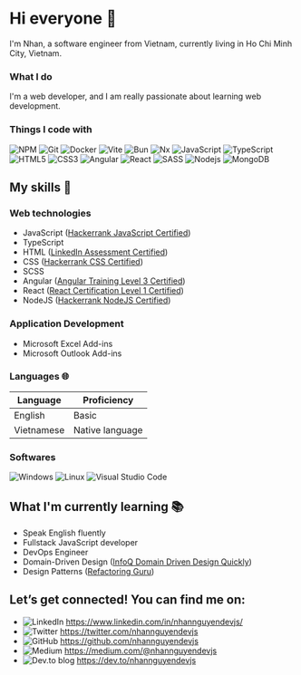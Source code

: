 ---
---

# Hi everyone 👋

I'm Nhan, a software engineer from Vietnam, currently living in Ho Chi Minh City, Vietnam.

### What I do

I'm a web developer, and I am really passionate about learning web development.

### Things I code with

![NPM](https://img.shields.io/badge/NPM-CB3837?logo=npm&logoColor=white&style=for-the-badge)
![Git](https://img.shields.io/badge/Git-F05032?logo=git&logoColor=white&style=for-the-badge)
![Docker](https://img.shields.io/badge/Docker-46a2f1?logo=docker&logoColor=white&style=for-the-badge)
![Vite](https://img.shields.io/badge/Vite-BB2BF7?logo=vite&logoColor=white&style=for-the-badge)
![Bun](https://img.shields.io/badge/Bun-F3E8D8?logo=bun&logoColor=white&style=for-the-badge)
![Nx](https://img.shields.io/badge/Nx-132E52?logo=nx&logoColor=white&style=for-the-badge)
![JavaScript](https://img.shields.io/badge/JavaScript-F7DF1E?logo=javascript&logoColor=black&style=for-the-badge)
![TypeScript](https://img.shields.io/badge/TypeScript-3178C6?logo=typescript&logoColor=white&style=for-the-badge)
![HTML5](https://img.shields.io/badge/HTML5-E34F26?logo=html5&logoColor=white&style=for-the-badge)
![CSS3](https://img.shields.io/badge/CSS3-2F4BD8?logo=css3&logoColor=white&style=for-the-badge)
![Angular](https://img.shields.io/badge/Angular-DD0031?logo=angular&logoColor=white&style=for-the-badge)
![React](https://img.shields.io/badge/React-45b8d8?logo=react&logoColor=white&style=for-the-badge)
![SASS](https://img.shields.io/badge/Sass-CC6699?logo=sass&logoColor=white&style=for-the-badge)
![Nodejs](https://img.shields.io/badge/Nodejs-43853d?logo=Node.js&logoColor=white&style=for-the-badge)
![MongoDB](https://img.shields.io/badge/MongoDB-13aa52?logo=mongodb&logoColor=white&style=for-the-badge)

## My skills 📜

### Web technologies

- JavaScript ([Hackerrank JavaScript Certified](https://www.hackerrank.com/certificates/60f698cad89a))
- TypeScript
- HTML ([LinkedIn Assessment Certified](https://www.linkedin.com/skill-assessments/HTML/report/?lipi=urn%3Ali%3Apage%3Ad_flagship3_profile_view_base_skills_details%3BoRgA0Xe4RtSa9ML92eLX3Q%3D%3D))
- CSS ([Hackerrank CSS Certified](https://www.hackerrank.com/certificates/09e2b4f33366))
- SCSS
- Angular ([Angular Training Level 3 Certified](https://interstate21.com/certificate/?code=3L12N3J))
- React ([React Certification Level 1 Certified](https://interstate21.com/certificate/?code=4J034XU))
- NodeJS ([Hackerrank NodeJS Certified](https://www.hackerrank.com/certificates/6d4a5c987a45?utm_medium=email&utm_source=mail_template_1393&utm_campaign=hrc_skills_certificate))

### Application Development

- Microsoft Excel Add-ins
- Microsoft Outlook Add-ins

### Languages 🌐

| Language   | Proficiency     |
| ---------- | --------------- |
| English    | Basic           |
| Vietnamese | Native language |

### Softwares

![Windows](https://img.shields.io/badge/Windows-45b8d8?logo=Windows&logoColor=white&style=for-the-badge)
![Linux](https://img.shields.io/badge/Linux-FCC624?logo=Linux&logoColor=black&style=for-the-badge)
![Visual Studio Code](https://img.shields.io/badge/VSCode-007ACC?logo=visualstudiocode&logoColor=white&style=for-the-badge)

## What I'm currently learning 📚

- Speak English fluently
- Fullstack JavaScript developer
- DevOps Engineer
- Domain-Driven Design ([InfoQ Domain Driven Design Quickly](https://www.infoq.com/minibooks/domain-driven-design-quickly/))
- Design Patterns ([Refactoring Guru](https://refactoring.guru/design-patterns))

## Let’s get connected! You can find me on:

- ![LinkedIn](https://img.shields.io/badge/linkedin-%230077B5.svg?style=for-the-badge&logo=linkedin&logoColor=white) https://www.linkedin.com/in/nhannguyendevjs/
- ![Twitter](https://img.shields.io/badge/Twitter-%231DA1F2.svg?style=for-the-badge&logo=Twitter&logoColor=white) https://twitter.com/nhannguyendevjs
- ![GitHub](https://img.shields.io/badge/github-%23121011.svg?style=for-the-badge&logo=github&logoColor=white) https://github.com/nhannguyendevjs
- ![Medium](https://img.shields.io/badge/Medium-12100E?style=for-the-badge&logo=medium&logoColor=white) https://medium.com/@nhannguyendevjs
- ![Dev.to blog](https://img.shields.io/badge/dev.to-0A0A0A?style=for-the-badge&logo=dev.to&logoColor=white) https://dev.to/nhannguyendevjs
